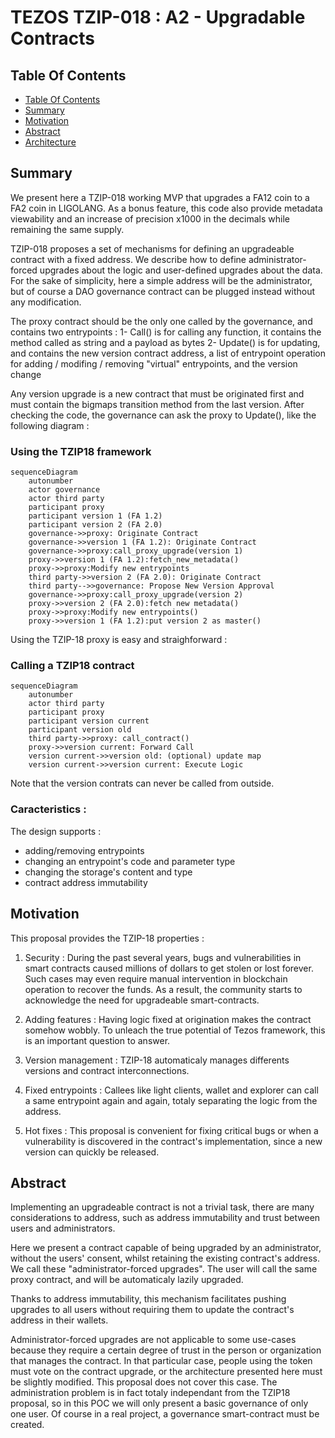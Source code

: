 # TEZOS TZIP-018 : A2 - Upgradable Contracts

## Table Of Contents

<!-- TOC -->

- [Table Of Contents](#table-of-contents)
- [Summary](#summary)
- [Motivation](#motivation)
- [Abstract](#abstract)
- [Architecture](#abstract)

<!-- /TOC -->

## Summary

We present here a TZIP-018 working MVP that upgrades a FA12 coin to a FA2 coin in LIGOLANG.
As a bonus feature, this code also provide metadata viewability and an increase of precision x1000 in the decimals while remaining the same supply.

TZIP-018 proposes a set of mechanisms for defining an upgradeable contract with a fixed address. We describe how to define administrator-forced upgrades about the logic and user-defined upgrades about the data. For the sake of simplicity, here a simple address will be the administrator, but of course a DAO governance contract can be plugged instead without any modification.

The proxy contract should be the only one called by the governance, and contains two entrypoints :
1- Call() is for calling any function, it contains the method called as string and a payload as bytes
2- Update() is for updating, and contains the new version contract address, a list of entrypoint operation for adding / modifing / removing "virtual" entrypoints, and the version change

Any version upgrade is a new contract that must be originated first and must contain the bigmaps transition method from the last version. After checking the code, the governance can ask the proxy to Update(), like the following diagram :

### Using the TZIP18 framework

```mermaid
sequenceDiagram
    autonumber  
    actor governance
    actor third party
    participant proxy
    participant version 1 (FA 1.2)
    participant version 2 (FA 2.0)
    governance->>proxy: Originate Contract
    governance->>version 1 (FA 1.2): Originate Contract
    governance->>proxy:call_proxy_upgrade(version 1)
    proxy->>version 1 (FA 1.2):fetch_new_metadata()
    proxy->>proxy:Modify new entrypoints
    third party->>version 2 (FA 2.0): Originate Contract
    third party-->>governance: Propose New Version Approval
    governance->>proxy:call_proxy_upgrade(version 2)
    proxy->>version 2 (FA 2.0):fetch new metadata()
    proxy->>proxy:Modify new entrypoints()
    proxy->>version 1 (FA 1.2):put version 2 as master()
```

Using the TZIP-18 proxy is easy and straighforward :

### Calling a TZIP18 contract

```mermaid
sequenceDiagram
    autonumber
    actor third party
    participant proxy
    participant version current
    participant version old
    third party->>proxy: call_contract()
    proxy->>version current: Forward Call
    version current->>version old: (optional) update map 
    version current->>version current: Execute Logic 
```

Note that the version contrats can never be called from outside.

### Caracteristics :

The design supports :
- adding/removing entrypoints
- changing an entrypoint's code and parameter type
- changing the storage's content and type
- contract address immutability

## Motivation

This proposal provides the TZIP-18 properties :

1. Security : During the past several years, bugs and vulnerabilities in smart contracts caused millions of dollars to get stolen or lost forever. Such cases may even require manual intervention in blockchain operation to recover the funds. As a result, the community starts to acknowledge the need for upgradeable smart-contracts.

2. Adding features : Having logic fixed at origination makes the contract somehow wobbly. To unleach the true potential of Tezos framework, this is an important question to answer.

3. Version management : TZIP-18 automaticaly manages differents versions and contract interconnections.

4. Fixed entrypoints : Callees like light clients, wallet and explorer can call a same entrypoint again and again, totaly separating the logic from the address.

5. Hot fixes : This proposal is convenient for fixing critical bugs or when a vulnerability is discovered in the contract's implementation, since a new version can quickly be released.

## Abstract

Implementing an upgradeable contract is not a trivial task, there are many considerations to address, such as address immutability and trust between users and administrators.

Here we present a contract capable of being upgraded by an administrator, without the users' consent, whilst retaining the existing contract's address. We call these "administrator-forced upgrades". The user will call the same proxy contract, and will be automaticaly lazily upgraded.

Thanks to address immutability, this mechanism facilitates pushing upgrades to all users without requiring them to update the contract's address in their wallets.

Administrator-forced upgrades are not applicable to some use-cases because they require a certain degree of trust in the person or organization that manages the contract. In that particular case, people using the token must vote on the contract upgrade, or the architecture presented here must be slightly modified. This proposal does not cover this case. The administration problem is in fact totaly independant from the TZIP18 proposal, so in this POC we will only present a basic governance of only one user. Of course in a real project, a governance smart-contract must be created.

